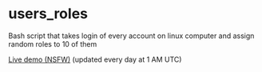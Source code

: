 # users_roles
Bash script that takes login of every account on linux computer and assign random roles to 10 of them

[Live demo (NSFW)](http://tilde.town/~von/user_story) (updated every day at 1 AM UTC)
